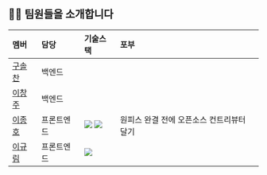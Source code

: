 ## 💁‍♂️ 팀원들을 소개합니다

|멤버|담당|기술스택|포부|
|:--|:--|:--|:--|
|[구솔찬](https://github.com/gschan01)|백엔드| | |
|[이창주](https://github.com/lcjne00)|백엔드| | |
|[이종호](https://github.com/devfrank9)|프론트엔드|<img src="https://img.shields.io/badge/typescript-3178C6?style=for-the-badge&logo=typescript&logoColor=white"> <img src="https://img.shields.io/badge/react-61DAFB?style=for-the-badge&logo=react&logoColor=black">|원피스 완결 전에 오픈소스 컨트리뷰터 달기|
|[이규림](https://github.com/Kyoorim)|프론트엔드| <img src="https://img.shields.io/badge/react-61DAFB?style=for-the-badge&logo=react&logoColor=black"> | |
